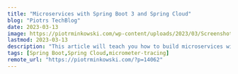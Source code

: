 ```yaml
---
title: "Microservices with Spring Boot 3 and Spring Cloud"
blog: "Piotrs TechBlog"
date: 2023-03-13
image: https://piotrminkowski.com/wp-content/uploads/2023/03/Screenshot-2023-03-12-at-17.20.22-1024x576.png
lastmod: 2023-03-13
description: "This article will teach you how to build microservices with Spring Boot 3 and the Spring Cloud components. It\u2019s a tradition that I describe this topic once a ne..."
tags: [Spring Boot,Spring Cloud,micrometer-tracing]
remote_url: "https://piotrminkowski.com/?p=14062"
---
```

